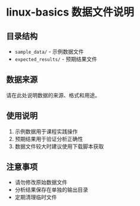 # linux-basics 数据文件说明

## 目录结构

- `sample_data/` - 示例数据文件
- `expected_results/` - 预期结果文件

## 数据来源

请在此处说明数据的来源、格式和用途。

## 使用说明

1. 示例数据用于课程实践操作
2. 预期结果用于验证分析正确性
3. 数据文件较大时建议使用下载脚本获取

## 注意事项

- 请勿修改原始数据文件
- 分析结果保存在单独的输出目录
- 定期清理临时文件
